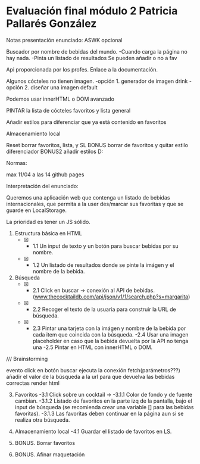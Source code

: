 # Evaluación final módulo 2 Patricia Pallarés González

Notas presentación enunciado:
ASWK opcional

Buscador por nombre de bebidas del mundo.
-Cuando carga la página no hay nada.
-Pinta un listado de resultados
Se pueden añadir o no a fav

Api proporcionada por los profes. Enlace a la documentación. 

Algunos cócteles no tienen imagen. 
-opción 1. generador de imagen drink
-opción 2. diseñar una imagen default 

Podemos usar innerHTML o DOM avanzado

PINTAR la lista de cócteles favoritos y lista general

Añadir estilos para diferenciar que ya está contenido en favoritos

Almacenamiento local 

Reset borrar favoritos, lista, y SL
BONUS borrar de favoritos y quitar estilo diferenciador
BONUS2 añadir estilos D:

Normas:

max 11/04 a las 14
github pages 


Interpretación del enunciado:

Queremos una aplicación web que contenga un listado de bebidas internacionales, que permita a la user des/marcar sus favoritas y que se guarde en LocalStorage.

La prioridad es tener un JS sólido.

1. Estructura básica en HTML
   - [x] - 1.1 Un input de texto y un botón para buscar bebidas por su nombre.
   - [x] - 1.2 Un listado de resultados donde se pinte la imágen y el nombre de la bebida.

2. Búsqueda
   - [x] - 2.1 Click en buscar -> conexión al API de bebidas.
   (www.thecocktaildb.com/api/json/v1/1/search.php?s=margarita)
   - [x] - 2.2 Recoger el texto de la usuaria para construir la URL de búsqueda.
   - [x] - 2.3 Pintar una tarjeta con la imágen y nombre de la bebida por cada item que coincida con la búsqueda.
   -2.4 Usar una imagen placeholder en caso que la bebida devuelta por la API no tenga una 
   -2.5 Pintar en HTML con innerHTML o DOM.

/// Brainstorming

evento click en botón buscar
   ejecuta la conexión fetch(parámetros???)
   añadir el valor de la búsqueda a la url para que devuelva las bebidas correctas
   render html




3. Favoritos
   -3.1 Click sobre un cocktail -> 
      -3.1.1 Color de fondo y de fuente cambian.
      -3.1.2 Listado de favoritos en la parte izq de la pantalla, bajo el input de búsqueda (se recomienda crear una variable [] para las bebidas favoritas).
      -3.1.3 Las favoritas deben continuar en la página aun si se realiza otra búsqueda.

4. Almacenamiento local
   -4.1 Guardar el listado de favoritos en LS.

5. BONUS. Borrar favoritos
6. BONUS. Afinar maquetación